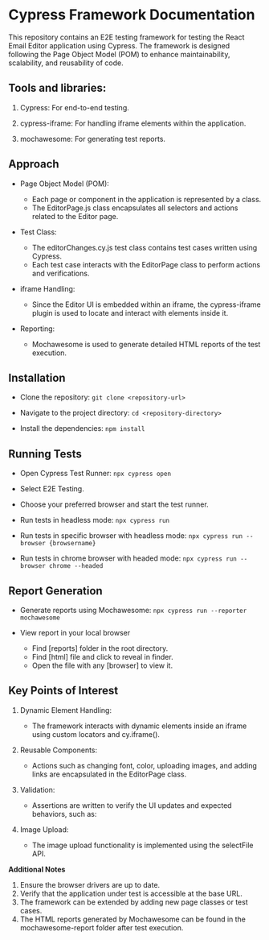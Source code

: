 # Cypress Framework Documentation

This repository contains an E2E testing framework for testing the React Email Editor application using Cypress. The framework is designed following the Page Object Model (POM) to enhance maintainability, scalability, and reusability of code.

## Tools and libraries:

1. Cypress: For end-to-end testing.

2. cypress-iframe: For handling iframe elements within the application.

3. mochawesome: For generating test reports.

## Approach

* Page Object Model (POM):
    * Each page or component in the application is represented by a class.
    * The EditorPage.js class encapsulates all selectors and actions related to the Editor page.

* Test Class:
    * The editorChanges.cy.js test class contains test cases written using Cypress.
    * Each test case interacts with the EditorPage class to perform actions and verifications.

* iframe Handling:
    * Since the Editor UI is embedded within an iframe, the cypress-iframe plugin is used to locate and interact with elements inside it.

* Reporting:
    * Mochawesome is used to generate detailed HTML reports of the test execution.

## Installation

* Clone the repository:
    `git clone <repository-url>`

* Navigate to the project directory:
    `cd <repository-directory>`

* Install the dependencies:
    `npm install`

## Running Tests

* Open Cypress Test Runner:
    `npx cypress open`

* Select E2E Testing.

* Choose your preferred browser and start the test runner.

* Run tests in headless mode:
    `npx cypress run`

* Run tests in specific browser with headless mode:
    `npx cypress run --browser {browsername}`

* Run tests in chrome browser with headed mode:
    `npx cypress run --browser chrome --headed`

## Report Generation

* Generate reports using Mochawesome:
    `npx cypress run --reporter mochawesome`

* View report in your local browser
    * Find [reports] folder in the root directory.
    * Find [html] file and click to reveal in finder.
    * Open the file with any [browser] to view it.

## Key Points of Interest

1. Dynamic Element Handling:
    * The framework interacts with dynamic elements inside an iframe using custom locators and cy.iframe().

2. Reusable Components:
    * Actions such as changing font, color, uploading images, and adding links are encapsulated in the EditorPage class.

3. Validation:
    * Assertions are written to verify the UI updates and expected behaviors, such as:

4. Image Upload:
    * The image upload functionality is implemented using the selectFile API.

**Additional Notes** 

1. Ensure the browser drivers are up to date.
2. Verify that the application under test is accessible at the base URL.
3. The framework can be extended by adding new page classes or test cases.
4. The HTML reports generated by Mochawesome can be found in the mochawesome-report folder after test execution.

